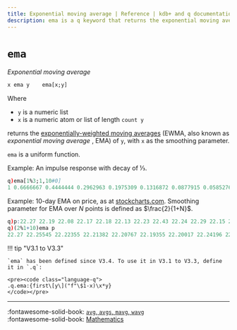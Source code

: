 ```yaml
---
title: Exponential moving average | Reference | kdb+ and q documentation
description: ema is a q keyword that returns the exponential moving average of its arguments.
---
```

# `ema`




_Exponential moving average_

```txt
x ema y    ema[x;y]
```

Where

-   `y` is a numeric list
-   `x` is a numeric atom or list of length `count y`

returns the [exponentially-weighted moving averages](https://en.wikipedia.org/wiki/Moving_average#Exponential_moving_average "Wikipedia") (EWMA, also known as _exponential moving average_ , EMA) of `y`, with `x` as the smoothing parameter.

`ema` is a uniform function.

Example: An impulse response with decay of &frac13;.

```q
q)ema[1%3;1,10#0]
1 0.6666667 0.4444444 0.2962963 0.1975309 0.1316872 0.0877915 0.05852766 0.03901844 0.02601229 0.01734153
```

Example: 10-day EMA on price, as at [stockcharts.com](https://school.stockcharts.com/doku.php?id=technical_indicators:moving_averages). Smoothing parameter for EMA over $N$ points is defined as $\frac{2}{1+N}$.

```q
q)p:22.27 22.19 22.08 22.17 22.18 22.13 22.23 22.43 22.24 22.29 22.15 22.39 22.38 22.61 23.36 24.05 23.75 23.83 23.95 23.63 23.82 23.87 23.65 23.19 23.1 23.33 22.68 23.1 22.4 22.17
q)(2%1+10)ema p
22.27 22.25545 22.22355 22.21382 22.20767 22.19355 22.20017 22.24196 22.2416 22.2504 22.23215 22.26085 22.28251 22.34206 22.52714 22.80402 22.97602 23.13129 23.28014 23.34375 23.43034 23.51028 23.53568 23.47283 23.40505 23.3914 23.26206 23.23259 23.08121 22.91554
```

!!! tip "V3.1 to V3.3"

    `ema` has been defined since V3.4. To use it in V3.1 to V3.3, define it in `.q`:

    <pre><code class="language-q">
    .q.ema:{first\[y\]("f"\$1-x)\x*y}
    </code></pre>

----
:fontawesome-solid-book:
[`avg`, `avgs`, `mavg`, `wavg`](avg.md)
<br>
:fontawesome-solid-book:
[Mathematics](../basics/math.md)

